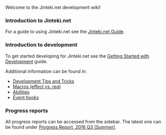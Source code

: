 Welcome to the Jinteki.net development wiki!

### Introduction to Jinteki.net

For a guide to using Jinteki.net see the [Jinteki.net Guide](https://github.com/mtgred/netrunner/wiki/Jinteki.net-Guide).

### Introduction to development

To get started developing for Jinteki.net see the [Getting Started with Development](https://github.com/mtgred/netrunner/wiki/Getting-Started-with-Development) guide.

Additional information can be found in:
* [Development Tips and Tricks](https://github.com/mtgred/netrunner/wiki/Development-Tips-and-Tricks)
* [Macros (effect vs. req)](https://github.com/mtgred/netrunner/wiki/Macros-(effect-vs.-req))
* [Abilities](https://github.com/mtgred/netrunner/wiki/Abilities)
* [Event hooks](https://github.com/mtgred/netrunner/wiki/Event-hooks)

### Progress reports

All progress reports can be accessed from the sidebar. The latest one can be found under [Progress Report, 2016 Q3 (Summer)](https://github.com/mtgred/netrunner/wiki/Progress-Report,-2016-Q3-(Summer)).
